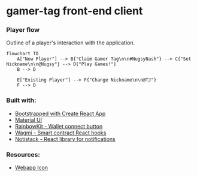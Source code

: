 # gamer-tag front-end client

### Player flow
Outline of a player's interaction with the application.
```mermaid
flowchart TD
	A["New Player"] --> B{"Claim Gamer Tag\n\n#NugsyNash"} --> C{"Set Nickname\n\n@Nugsy"} --> D["Play Games!"]
	B --> D 
	
	E["Existing Player"] --> F{"Change Nickname\n\n@TJ"}
	F --> D 
```

### Built with:
- [Bootstrapped with Create React App](https://github.com/facebook/create-react-app)
- [Material UI](https://mui.com/material-ui/)
- [RainbowKit - Wallet connect button](https://www.rainbowkit.com/docs/connect-button)
- [Wagmi - Smart contract React hooks](https://wagmi.sh/docs/getting-started)
- [Notistack - React library for notifications](https://notistack.com/api-reference)

### Resources:
- [Webapp Icon](https://www.pngrepo.com/svg/335572/game)